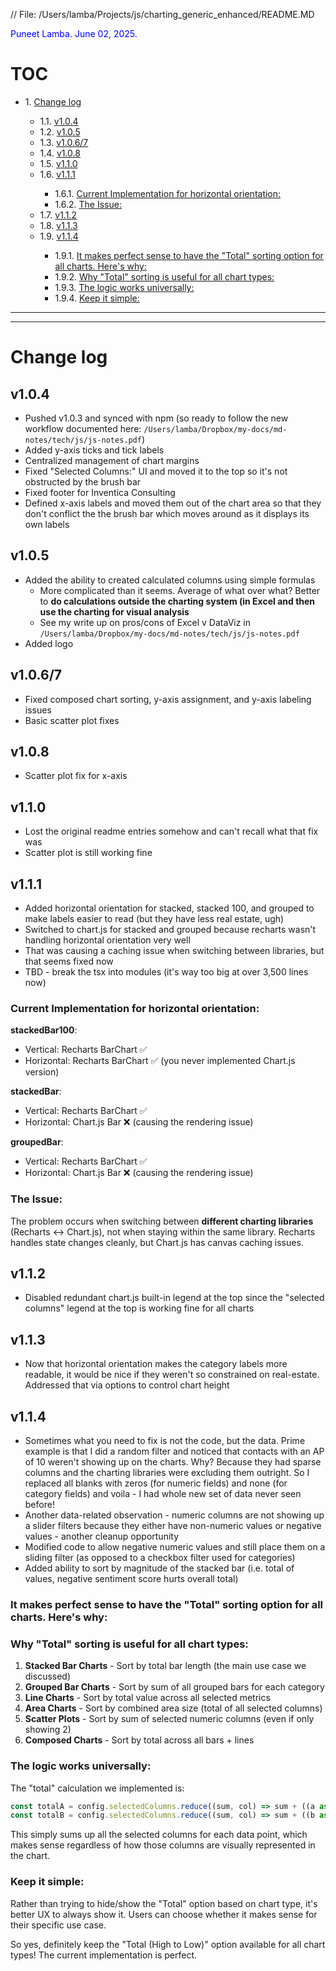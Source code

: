 // File: /Users/lamba/Projects/js/charting_generic_enhanced/README.MD

<span style="color: blue;">Puneet Lamba. June 02, 2025.</span>

# TOC

<!-- TOC -->
<!-- Note: TOC limited to heading levels 1-3 (from file hint) -->
<ul>
<li>1. <a href="#change-log">Change log</a></li>
<ul>
<li>1.1. <a href="#v1-0-4">v1.0.4</a></li>
<li>1.2. <a href="#v1-0-5">v1.0.5</a></li>
<li>1.3. <a href="#v1-0-6-7">v1.0.6/7</a></li>
<li>1.4. <a href="#v1-0-8">v1.0.8</a></li>
<li>1.5. <a href="#v1-1-0">v1.1.0</a></li>
<li>1.6. <a href="#v1-1-1">v1.1.1</a></li>
<ul>
<li>1.6.1. <a href="#current-implementation-for-horizontal-orientation">Current Implementation for horizontal orientation:</a></li>
<li>1.6.2. <a href="#the-issue">The Issue:</a></li>
</ul>
<li>1.7. <a href="#v1-1-2">v1.1.2</a></li>
<li>1.8. <a href="#v1-1-3">v1.1.3</a></li>
<li>1.9. <a href="#v1-1-4">v1.1.4</a></li>
<ul>
<li>1.9.1. <a href="#it-makes-perfect-sense-to-have-the-total-sorting-option-for-all-charts-here-s-why">It makes perfect sense to have the "Total" sorting option for all charts. Here's why:</a></li>
<li>1.9.2. <a href="#why-total-sorting-is-useful-for-all-chart-types">Why "Total" sorting is useful for all chart types:</a></li>
<li>1.9.3. <a href="#the-logic-works-universally">The logic works universally:</a></li>
<li>1.9.4. <a href="#keep-it-simple">Keep it simple:</a></li>
</ul>
</ul>
</ul>
<!-- /TOC -->

<!-- TOC-LEVEL: 3 -->

---
---

# Change log

## v1.0.4
- Pushed v1.0.3 and synced with npm (so ready to follow the new workflow documented here: `/Users/lamba/Dropbox/my-docs/md-notes/tech/js/js-notes.pdf`)
- Added y-axis ticks and tick labels
- Centralized management of chart margins
- Fixed "Selected Columns:" UI and moved it to the top so it's not obstructed by the brush bar
- Fixed footer for Inventica Consulting
- Defined x-axis labels and moved them out of the chart area so that they don't conflict the the brush bar which moves around as it displays its own labels

## v1.0.5
- Added the ability to created calculated columns using simple formulas
	- More complicated than it seems. Average of what over what? Better to **do calculations outside the charting system (in Excel and then use the charting for visual analysis**
	- See my write up on pros/cons of Excel v DataViz in `/Users/lamba/Dropbox/my-docs/md-notes/tech/js/js-notes.pdf`
- Added logo

## v1.0.6/7
- Fixed composed chart sorting, y-axis assignment, and y-axis labeling issues
- Basic scatter plot fixes

## v1.0.8
- Scatter plot fix for x-axis

## v1.1.0
- Lost the original readme entries somehow and can't recall what that fix was
- Scatter plot is still working fine

## v1.1.1
- Added horizontal orientation for stacked, stacked 100, and grouped to make labels easier to read (but they have less real estate, ugh)
- Switched to chart.js for stacked and grouped because recharts wasn't handling horizontal orientation very well	
- That was causing a caching issue when switching between libraries, but that seems fixed now
- TBD - break the tsx into modules (it's way too big at over 3,500 lines now)

### Current Implementation for horizontal orientation:

**stackedBar100**: 
- Vertical: Recharts BarChart ✅
- Horizontal: Recharts BarChart ✅ (you never implemented Chart.js version)

**stackedBar**: 
- Vertical: Recharts BarChart ✅
- Horizontal: Chart.js Bar ❌ (causing the rendering issue)

**groupedBar**: 
- Vertical: Recharts BarChart ✅  
- Horizontal: Chart.js Bar ❌ (causing the rendering issue)

### The Issue:
The problem occurs when switching between **different charting libraries** (Recharts ↔ Chart.js), not when staying within the same library. Recharts handles state changes cleanly, but Chart.js has canvas caching issues.

## v1.1.2
- Disabled redundant chart.js built-in legend at the top since the "selected columns" legend at the top is working fine for all charts

## v1.1.3
- Now that horizontal orientation makes the category labels more readable, it would be nice if they weren't so constrained on real-estate. Addressed that via options to control chart height

## v1.1.4
- Sometimes what you need to fix is not the code, but the data. Prime example is that I did a random filter and noticed that contacts with an AP of 10 weren't showing up on the charts. Why? Because they had sparse columns and the charting libraries were excluding them outright. So I replaced all blanks with zeros (for numeric fields) and none (for category fields) and voila - I had whole new set of data never seen before!
- Another data-related observation - numeric columns are not showing up a slider filters because they either have non-numeric values or negative values - another cleanup opportunity
- Modified code to allow negative numeric values and still place them on a sliding filter (as opposed to a checkbox filter used for categories)
- Added ability to sort by magnitude of the stacked bar (i.e. total of values, negative sentiment score hurts overall total)

### It makes perfect sense to have the "Total" sorting option for all charts. Here's why:

### Why "Total" sorting is useful for all chart types:

1. **Stacked Bar Charts** - Sort by total bar length (the main use case we discussed)
2. **Grouped Bar Charts** - Sort by sum of all grouped bars for each category
3. **Line Charts** - Sort by total value across all selected metrics
4. **Area Charts** - Sort by combined area size (total of all selected columns)
5. **Scatter Plots** - Sort by sum of selected numeric columns (even if only showing 2)
6. **Composed Charts** - Sort by total across all bars + lines

### The logic works universally:

The "total" calculation we implemented is:
```typescript
const totalA = config.selectedColumns.reduce((sum, col) => sum + ((a as any)[col] || 0), 0);
const totalB = config.selectedColumns.reduce((sum, col) => sum + ((b as any)[col] || 0), 0);
```

This simply sums up all the selected columns for each data point, which makes sense regardless of how those columns are visually represented in the chart.

### Keep it simple:

Rather than trying to hide/show the "Total" option based on chart type, it's better UX to always show it. Users can choose whether it makes sense for their specific use case.

So yes, definitely keep the "Total (High to Low)" option available for all chart types! The current implementation is perfect.

